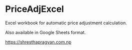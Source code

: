 # PriceAdjExcel
Excel workbook for automatic price adjustment calculation.

Also available in Google Sheets format.

https://shresthapragyan.com.np
